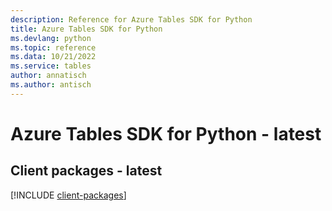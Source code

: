 ```yaml
---
description: Reference for Azure Tables SDK for Python
title: Azure Tables SDK for Python
ms.devlang: python
ms.topic: reference
ms.data: 10/21/2022
ms.service: tables
author: annatisch
ms.author: antisch
---
```

# Azure Tables SDK for Python - latest

## Client packages - latest
[!INCLUDE [client-packages](tables-client-index.md)]